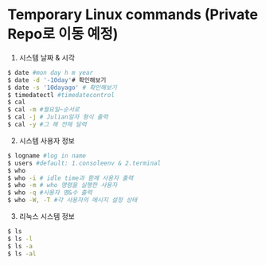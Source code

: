 # Temporary Linux commands (Private Repo로 이동 예정)
1. 시스템 날짜 & 시각
```.bash
$ date #mon day h m year
$ date -d '-10day'# 확인해보기
$ date -s '10dayago' # 확인해보기
$ timedatectl #timedatecontrol
$ cal
$ cal -m #월요일~순서로
$ cal -j # Julian일자 형식 출력
$ cal -y #그 해 전체 달력
```
2. 시스템 사용자 정보
```.bash
$ logname #log in name
$ users #default: 1.consoleenv & 2.terminal
$ who
$ who -i # idle time과 함께 사용자 출력
$ who -m # who 명령을 실행한 사용자
$ who -q #사용자 명&수 출력
$ who -W, -T #각 사용자의 메시지 설정 상태
```
3. 리눅스 시스템 정보

```.bash
$ ls
$ ls -l
$ ls -a
$ ls -al
```

